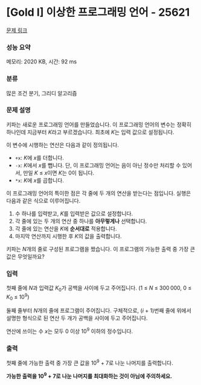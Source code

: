 # [Gold I] 이상한 프로그래밍 언어 - 25621 

[문제 링크](https://www.acmicpc.net/problem/25621) 

### 성능 요약

메모리: 2020 KB, 시간: 92 ms

### 분류

많은 조건 분기, 그리디 알고리즘

### 문제 설명

<p>키파는 새로운 프로그래밍 언어를 만들었습니다. 이 프로그래밍 언어의 변수는 정확히 하나인데 지금부터 <em>K</em>라고 부르겠습니다. 최초에 <em>K</em>는 입력 값으로 설정됩니다.</p>

<p>이 변수에 시행하는 연산은 다음과 같이 정의됩니다.</p>

<ul>
	<li><code>+x</code>: <em>K</em>에 <em>x</em>를 더합니다.</li>
	<li><code>-x</code>: <em>K</em>에서 <em>x</em>를 뺍니다. 단, 이 프로그래밍 언어는 음이 아닌 정수만 처리할 수 있어서, 만일 <em>K</em> ≤ <em>x</em>이면 <em>K</em>는 0이 됩니다.</li>
	<li><code>*x</code>: <em>K</em>에 <em>x</em>를 곱합니다.</li>
</ul>

<p>이 프로그래밍 언어의 특이한 점은 각 줄에 두 개의 연산을 받는다는 점입니다. 실행은 다음과 같은 식으로 이루어집니다.</p>

<ol>
	<li>수 하나를 입력받고, <em>K</em>를 입력받은 값으로 설정합니다.</li>
	<li>각 줄에 있는 두 개의 연산 중 하나를 <strong>아무렇게나</strong> 선택합니다.</li>
	<li>각 줄에 있는 연산을 <em>K</em>에 <strong>순서대로</strong> 적용합니다.</li>
	<li>마지막 연산까지 시행한 후 <em>K</em>의 값을 출력합니다.</li>
</ol>

<p>키파는 <em>N</em>개의 줄로 구성된 프로그램을 짰습니다. 이 프로그램의 가능한 출력 중 가장 큰 값은 무엇일까요?</p>

### 입력 

 <p>첫째 줄에 <em>N</em>과 입력값 <em>K</em><sub>0</sub>가 공백을 사이에 두고 주어집니다. (1 ≤ <em>N</em> ≤ 300 000, 0 ≤ <em>K</em><sub>0</sub> ≤ 10<sup>9</sup>)</p>

<p>둘째 줄부터 <em>N</em>개의 줄에 프로그램이 주어집니다. 구체적으로, (<em>i</em> + 1)번째 줄에 위에서 설명한 형식으로 된 연산 두 개가 공백을 사이에 두고 주어집니다.</p>

<p>연산에 쓰이는 수 <em>x</em>는 모두 0 이상 10<sup>9</sup> 이하의 정수입니다.</p>

### 출력 

 <p>첫째 줄에 가능한 출력 중 가장 큰 값을 10<sup>9</sup> + 7로 나눈 나머지를 출력합니다.</p>

<p><strong>가능한 출력을 <strong>10</strong><sup><strong>9</strong></sup> + <strong>7</strong>로 나눈 나머지를 최대화하는 것이 아님에 주의하세요.</strong></p>

